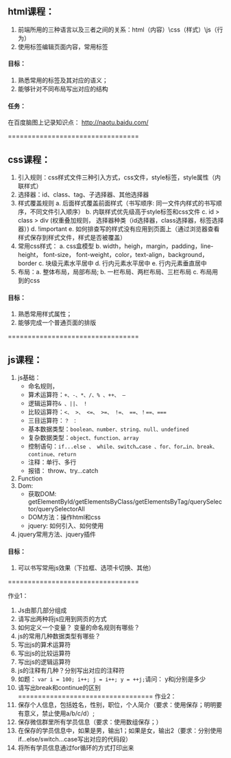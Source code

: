 
## html课程：
1. 前端所用的三种语言以及三者之间的关系：html（内容）\css（样式）\js（行为）
2. 使用标签编辑页面内容，常用标签

#### 目标：
1. 熟悉常用的标签及其对应的语义；
2. 能够针对不同布局写出对应的结构

#### 任务：
在百度脑图上记录知识点：  http://naotu.baidu.com/

=================================

## css课程：

1. 引入规则：css样式文件三种引入方式，css文件，style标签，style属性（内联样式）
2. 选择器：id、class、tag、子选择器、其他选择器
3. 样式覆盖规则
	a. 后面样式覆盖前面样式（书写顺序: 同一文件内样式的书写顺序，不同文件引入顺序）
	b. 内联样式优先级高于style标签和css文件
	c. id > class > div (权重叠加规则， 选择器种类（id选择器，class选择器，标签选择器）)
	d. !important
	e. 如何排查写的样式没有应用到页面上（通过浏览器查看样式保存到样式文件，样式是否被覆盖）
4. 常用css样式：
	a. css盒模型
	b. width，heigh，margin，padding，line-height， font-size， font-weight，color，text-align，background，border
	c. 块级元素水平居中
	d. 行内元素水平居中
	e. 行内元素垂直居中
5. 布局：a. 整体布局，局部布局;  b. 一栏布局、两栏布局、三栏布局 c. 布局用到的css

#### 目标：
1. 熟悉常用样式属性；
2. 能够完成一个普通页面的排版

=================================

## js课程：
1. js基础：
	- 命名规则，
	- 算术运算符：`+、-、*、/、% 、++、 — `
	- 逻辑运算符`& 、||、 !`
	- 比较运算符：`<、 >、 <=、 >=、 !=、 ==、！==、===`
	- 三目运算符：`？ ：`
	- 基本数据类型：`boolean、number、string、null、undefined`
	- 复杂数据类型：`object、function、array`
	- 控制语句：`if...else 、 while、switch…case 、for、for…in、break、continue、return`
	- 注释：单行、多行
	- 报错： throw、try…catch
2. Function
3. Dom:
	- 获取DOM: getElementById/getElementsByClass/getElementsByTag/querySelector/querySelectorAll
	- DOM方法：操作html和css
	- jquery: 如何引入、如何使用
4. jquery常用方法、jquery插件

#### 目标：
1. 可以书写常用js效果（下拉框、选项卡切换、其他）

=================================

作业1：
1. Js由那几部分组成
2. 请写出两种将js应用到网页的方式
3. 如何定义一个变量？ 变量的命名规则有哪些？
4. js的常用几种数据类型有哪些？
5. 写出js的算术运算符
6. 写出js的比较运算符
7. 写出js的逻辑运算符
8. js的注释有几种？分别写出对应的注释符
9.  如题：
  `var i = 100;
	i++;
	j = i++;
	y = ++j;`请问： y和j分别是多少
10. 请写出break和continue的区别
==================================
作业2：
1. 保存个人信息，包括姓名，性别，职位，个人简介（要求：使用保存；明明要有意义，禁止使用a/b/c/d）;
2. 保存微信群里所有学员信息（要求：使用数组保存；）
3. 在保存的学员信息中，如果是男，输出1；如果是女，输出2（要求：分别使用if...else/switch...case写出对应的代码段）
3. 将所有学员信息通过for循环的方式打印出来
